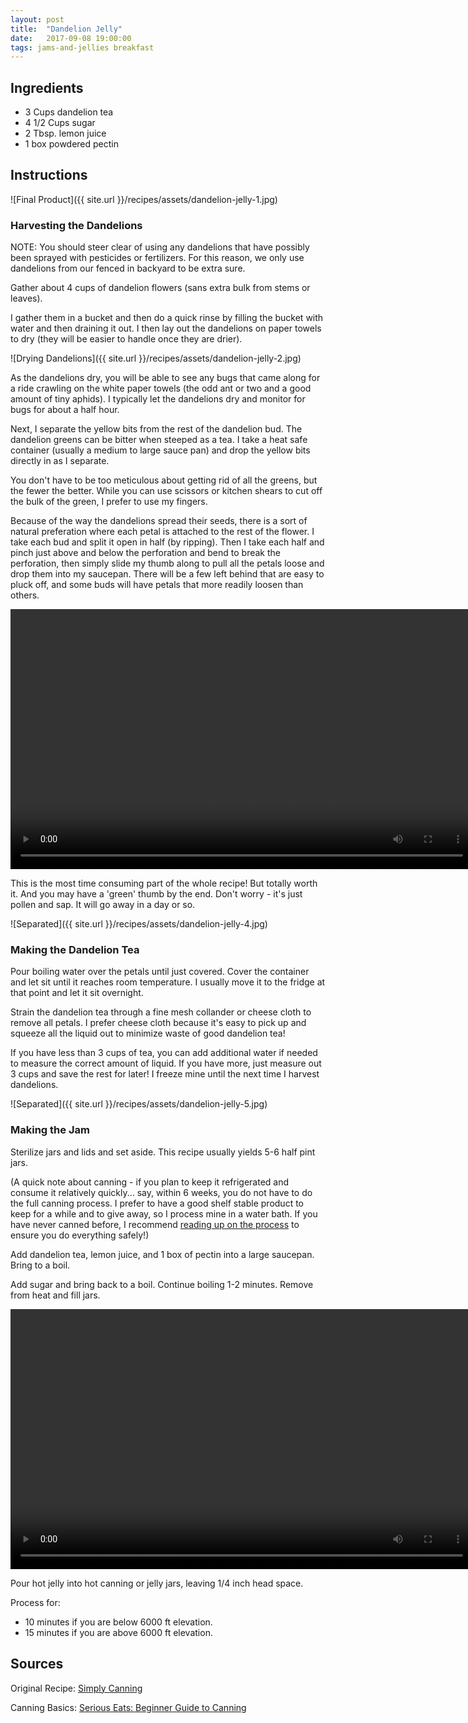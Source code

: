 ```yaml
---
layout: post
title:  "Dandelion Jelly"
date:   2017-09-08 19:00:00
tags: jams-and-jellies breakfast
---
```


Ingredients
-----------
- 3 Cups dandelion tea
- 4 1/2 Cups sugar
- 2 Tbsp. lemon juice
- 1 box powdered pectin

Instructions
------------
![Final Product]({{ site.url }}/recipes/assets/dandelion-jelly-1.jpg)

### Harvesting the Dandelions

NOTE: You should steer clear of using any dandelions that have possibly been sprayed with pesticides
or fertilizers. For this reason, we only use dandelions from our fenced in backyard to be extra sure.

Gather about 4 cups of dandelion flowers (sans extra bulk from stems or leaves).

I gather them in a bucket and then do a quick rinse by filling the bucket with water and then draining it out.
I then lay out the dandelions on paper towels to dry (they will be easier to handle once they are drier).

![Drying Dandelions]({{ site.url }}/recipes/assets/dandelion-jelly-2.jpg)

As the dandelions dry, you will be able to see any bugs that came along for a ride
crawling on the white paper towels (the odd ant or two and a good amount of tiny aphids).
I typically let the dandelions dry and monitor for bugs for about a half hour.

Next, I separate the yellow bits from the rest of the dandelion bud.
The dandelion greens can be bitter when steeped as a tea.
I take a heat safe container (usually a medium to large sauce pan) and drop the yellow bits directly
in as I separate.

You don't have to be too meticulous about getting rid of all the greens, but the fewer the better.
While you can use scissors or kitchen shears to cut off the bulk of the green, I prefer to use my fingers.

Because of the way the dandelions spread their seeds, there is a sort of natural preferation where each
petal is attached to the rest of the flower. I take each bud and split it open in half (by ripping). Then
I take each half and pinch just above and below the perforation and bend to break the perforation, then simply
slide my thumb along to pull all the petals loose and drop them into my saucepan. There will be a few left behind that
are easy to pluck off, and some buds will have petals that more readily loosen than others.

<video src="{{ site.url }}/recipes/assets/dandelion-jelly-3a.mp4" width="740" height="416" controls preload></video>

This is the most time consuming part of the whole recipe! But totally worth it.
And you may have a 'green' thumb by the end. Don't worry - it's just pollen and
sap. It will go away in a day or so.

![Separated]({{ site.url }}/recipes/assets/dandelion-jelly-4.jpg)

### Making the Dandelion Tea

Pour boiling water over the petals until just covered. Cover the container and
let sit until it reaches room temperature. I usually move it to the fridge at that point and let it sit overnight.

Strain the dandelion tea through a fine mesh collander or cheese cloth to remove all
petals. I prefer cheese cloth because it's easy to pick up and squeeze all the liquid out to minimize
waste of good dandelion tea!

If you have less than 3 cups of tea, you can add additional water if needed to measure the correct amount of liquid.
If you have more, just measure out 3 cups and save the rest for later! I freeze mine until the next time I harvest dandelions.

![Separated]({{ site.url }}/recipes/assets/dandelion-jelly-5.jpg)

### Making the Jam

Sterilize jars and lids and set aside.
This recipe usually yields 5-6 half pint jars.

(A quick note about canning - if you plan to keep it refrigerated and consume
it relatively quickly... say, within 6 weeks, you do not have to do the full
canning process. I prefer to have a good shelf stable product to keep for a
while and to give away, so I process mine in a water bath. If you have never canned before, I recommend
[reading up on the process](http://www.seriouseats.com/2012/02/how-to-can-canning-pickling-preserving-ball-jars-materials-siphoning-recipes.html) to ensure you do everything safely!)

Add dandelion tea, lemon juice, and 1 box of pectin into a large saucepan.
Bring to a boil.

Add sugar and bring back to a boil. Continue boiling 1-2
minutes. Remove from heat and fill jars.

<video src="{{ site.url }}/recipes/assets/dandelion-jelly-6.mp4" width="740" height="416" controls preload></video>

Pour hot jelly into hot canning or jelly jars, leaving 1/4 inch head space.

Process for:
- 10 minutes if you are below 6000 ft elevation.
- 15 minutes if you are above 6000 ft elevation.

Sources
------
Original Recipe: [Simply Canning](http://www.simplycanning.com/dandelion-jelly.html)

Canning Basics: [Serious Eats: Beginner Guide to Canning](http://www.seriouseats.com/2012/02/how-to-can-canning-pickling-preserving-ball-jars-materials-siphoning-recipes.html)

